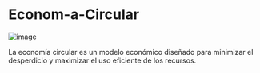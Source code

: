 # Econom-a-Circular
![image](https://github.com/user-attachments/assets/966c7b93-59ab-43f5-ab8d-d99b4fd7b5e7)

La economía circular es un modelo económico diseñado para minimizar el desperdicio y maximizar el uso eficiente de los recursos.
